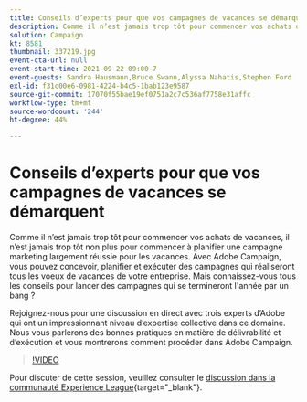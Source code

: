 ```yaml
---
title: Conseils d’experts pour que vos campagnes de vacances se démarquent
description: Comme il n’est jamais trop tôt pour commencer vos achats de vacances, il n’est jamais trop tôt non plus pour commencer à planifier une campagne marketing largement réussie pour les vacances. Avec Adobe Campaign, vous pouvez concevoir, planifier et exécuter des campagnes qui réaliseront tous les voeux de vacances de votre entreprise. Mais connaissez-vous tous les conseils pour lancer des campagnes qui se termineront l'année par un bang ? Rejoignez-nous pour une discussion en direct avec trois experts d’Adobe qui ont un impressionnant niveau d’expertise collective dans ce domaine. Nous vous parlerons des bonnes pratiques en matière de délivrabilité et d’exécution et vous montrerons comment procéder dans Adobe Campaign.
solution: Campaign
kt: 8581
thumbnail: 337219.jpg
event-cta-url: null
event-start-time: 2021-09-22 09:00-7
event-guests: Sandra Hausmann,Bruce Swann,Alyssa Nahatis,Stephen Ford
exl-id: f31c00e6-0981-4224-b4c5-1bab123e9587
source-git-commit: 17070f55bae19ef0751a2c7c536af7758e31affc
workflow-type: tm+mt
source-wordcount: '244'
ht-degree: 44%

---
```


# Conseils d’experts pour que vos campagnes de vacances se démarquent

Comme il n’est jamais trop tôt pour commencer vos achats de vacances, il n’est jamais trop tôt non plus pour commencer à planifier une campagne marketing largement réussie pour les vacances. Avec Adobe Campaign, vous pouvez concevoir, planifier et exécuter des campagnes qui réaliseront tous les voeux de vacances de votre entreprise. Mais connaissez-vous tous les conseils pour lancer des campagnes qui se termineront l&#39;année par un bang ?

Rejoignez-nous pour une discussion en direct avec trois experts d’Adobe qui ont un impressionnant niveau d’expertise collective dans ce domaine. Nous vous parlerons des bonnes pratiques en matière de délivrabilité et d’exécution et vous montrerons comment procéder dans Adobe Campaign.

>[!VIDEO](https://video.tv.adobe.com/v/337219/?quality=12&learn=on)

Pour discuter de cette session, veuillez consulter le [discussion dans la communauté Experience League](https://experienceleaguecommunities.adobe.com/t5/adobe-campaign-classic/questions-and-discussion-for-experience-league-live-ep-3-expert/td-p/425205){target="_blank"}.

